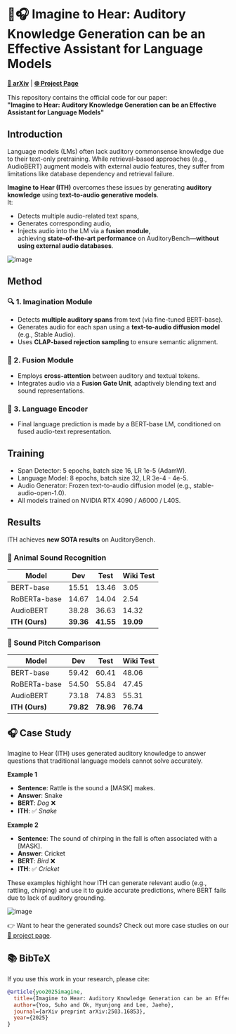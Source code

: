 # 💭🎧 Imagine to Hear: Auditory Knowledge Generation can be an Effective Assistant for Language Models

[**📄 arXiv**](https://arxiv.org/abs/2503.16853) | [**🌐 Project Page**](https://imagine-to-hear.github.io)

This repository contains the official code for our paper:  
**"Imagine to Hear: Auditory Knowledge Generation can be an Effective Assistant for Language Models"**


## Introduction
Language models (LMs) often lack auditory commonsense knowledge due to their text-only pretraining. While retrieval-based approaches (e.g., AudioBERT) augment models with external audio features, they suffer from limitations like database dependency and retrieval failure.  

**Imagine to Hear (ITH)** overcomes these issues by generating **auditory knowledge** using **text-to-audio generative models**.  
It:
- Detects multiple audio-related text spans,
- Generates corresponding audio,
- Injects audio into the LM via a **fusion module**,  
achieving **state-of-the-art performance** on AuditoryBench—**without using external audio databases**.

![image](https://github.com/user-attachments/assets/f18b6a68-1033-438c-8182-44e685e5cf82)

## Method
### 🔍 1. Imagination Module
- Detects **multiple auditory spans** from text (via fine-tuned BERT-base).
- Generates audio for each span using a **text-to-audio diffusion model** (e.g., Stable Audio).
- Uses **CLAP-based rejection sampling** to ensure semantic alignment.

### 🔗 2. Fusion Module
- Employs **cross-attention** between auditory and textual tokens.
- Integrates audio via a **Fusion Gate Unit**, adaptively blending text and sound representations.

### 🧠 3. Language Encoder
- Final language prediction is made by a BERT-base LM, conditioned on fused audio-text representation.

## Training
- Span Detector: 5 epochs, batch size 16, LR 1e-5 (AdamW).
- Language Model: 8 epochs, batch size 32, LR 3e-4 - 4e-5.
- Audio Generator: Frozen text-to-audio diffusion model (e.g., stable-audio-open-1.0).
- All models trained on NVIDIA RTX 4090 / A6000 / L40S.

## Results
ITH achieves **new SOTA results** on AuditoryBench.

### 🐾 Animal Sound Recognition

| Model        | Dev   | Test  | Wiki Test |
|--------------|-------|-------|-----------|
| BERT-base    | 15.51 | 13.46 | 3.05      |
| RoBERTa-base | 14.67 | 14.04 | 2.54      |
| AudioBERT    | 38.28 | 36.63 | 14.32     |
| **ITH (Ours)** | **39.36** | **41.55** | **19.09**     |

### 🎵 Sound Pitch Comparison

| Model        | Dev   | Test  | Wiki Test |
|--------------|-------|-------|-----------|
| BERT-base    | 59.42 | 60.41 | 48.06     |
| RoBERTa-base | 54.50 | 55.84 | 47.45     |
| AudioBERT    | 73.18 | 74.83 | 55.31     |
| **ITH (Ours)** | **79.82** | **78.96** | **76.74**     |


## 🎧 Case Study

Imagine to Hear (ITH) uses generated auditory knowledge to answer questions that traditional language models cannot solve accurately.

**Example 1**  
- **Sentence**: Rattle is the sound a [MASK] makes.  
- **Answer**: Snake  
- **BERT**: *Dog* ❌  
- **ITH**: ✅ *Snake*

**Example 2**  
- **Sentence**: The sound of chirping in the fall is often associated with a [MASK].  
- **Answer**: Cricket  
- **BERT**: *Bird* ❌  
- **ITH**: ✅ *Cricket*

These examples highlight how ITH can generate relevant audio (e.g., rattling, chirping) and use it to guide accurate predictions, where BERT fails due to lack of auditory grounding.

![image](https://github.com/user-attachments/assets/df05de85-b6a5-414a-a6f1-fb069bf09b9b)

👉 Want to hear the generated sounds? Check out more case studies on our [🔗 project page](https://imagine-to-hear.github.io).



## 📚 BibTeX

If you use this work in your research, please cite:

```bibtex
@article{yoo2025imagine,
  title={Imagine to Hear: Auditory Knowledge Generation can be an Effective Assistant for Language Models},
  author={Yoo, Suho and Ok, Hyunjong and Lee, Jaeho},
  journal={arXiv preprint arXiv:2503.16853},
  year={2025}
}
